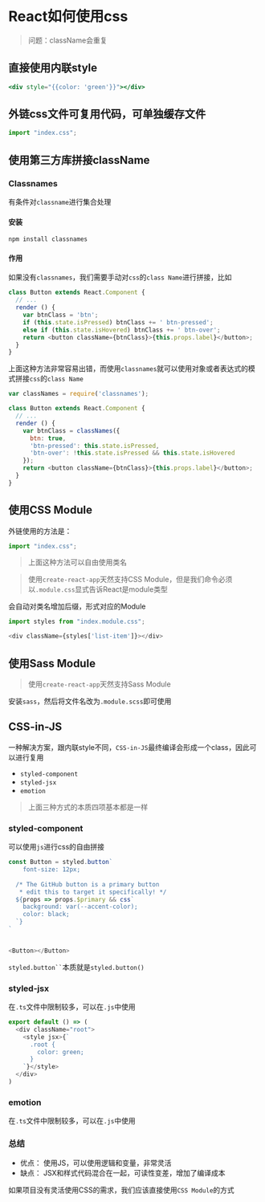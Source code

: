 # React如何使用css

> 问题：className会重复

## 直接使用内联style
```jsx
<div style="{{color: 'green'}}"></div>
```

## 外链css文件可复用代码，可单独缓存文件
```js
import "index.css";
```

## 使用第三方库拼接className

### Classnames

有条件对`classname`进行集合处理


#### 安装

```shell
npm install classnames
```


#### 作用

如果没有`classnames`，我们需要手动对`css`的`class Name`进行拼接，比如

```js
class Button extends React.Component {
  // ...
  render () {
    var btnClass = 'btn';
    if (this.state.isPressed) btnClass += ' btn-pressed';
    else if (this.state.isHovered) btnClass += ' btn-over';
    return <button className={btnClass}>{this.props.label}</button>;
  }
}
```

上面这种方法非常容易出错，而使用`classnames`就可以使用对象或者表达式的模式拼接`css`的`class Name`

```js
var classNames = require('classnames');

class Button extends React.Component {
  // ...
  render () {
    var btnClass = classNames({
      btn: true,
      'btn-pressed': this.state.isPressed,
      'btn-over': !this.state.isPressed && this.state.isHovered
    });
    return <button className={btnClass}>{this.props.label}</button>;
  }
}
```


## 使用CSS Module

外链使用的方法是：
```js
import "index.css";
```

> 上面这种方法可以自由使用类名


> 使用`create-react-app`天然支持CSS Module，但是我们命令必须以`.module.css`显式告诉React是module类型

会自动对类名增加后缀，形式对应的Module


```js
import styles from "index.module.css";

<div className={styles['list-item']}></div>
```


## 使用Sass Module
> 使用`create-react-app`天然支持Sass Module

安装`sass`，然后将文件名改为`.module.scss`即可使用



## CSS-in-JS

一种解决方案，跟内联style不同，`CSS-in-JS`最终编译会形成一个class，因此可以进行复用

- `styled-component`
- `styled-jsx`
- `emotion`

> 上面三种方式的本质四项基本都是一样

### styled-component

可以使用`js`进行css的自由拼接


```js
const Button = styled.button`
    font-size: 12px;
    
  /* The GitHub button is a primary button
   * edit this to target it specifically! */
  ${props => props.$primary && css`
    background: var(--accent-color);
    color: black;
  `}
`


<Button></Button>
```

` styled.button`` `本质就是`styled.button()`


### styled-jsx

在`.ts`文件中限制较多，可以在`.js`中使用

```js
export default () => (
  <div className="root">
    <style jsx>{`
      .root {
        color: green;
      }
    `}</style>
  </div>
)
```


### emotion

在`.ts`文件中限制较多，可以在`.js`中使用


### 总结

- 优点： 使用JS，可以使用逻辑和变量，非常灵活
- 缺点： JSX和样式代码混合在一起，可读性变差，增加了编译成本

如果项目没有灵活使用CSS的需求，我们应该直接使用`CSS Module`的方式
